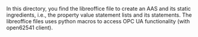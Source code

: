 In this directory, you find the libreoffice file to create an AAS and its static ingredients, i.e., the property value statement lists and its statements. The libreoffice files uses python macros to access OPC UA functionality (with open62541 client).

